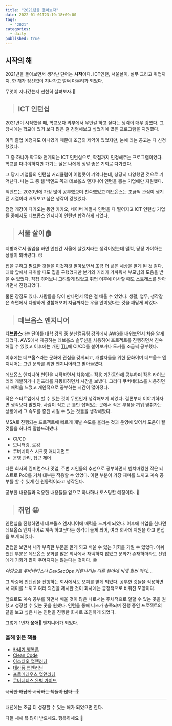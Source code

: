 ```yaml
---
title: "2021년을 돌아보자"
date: 2022-01-01T23:19:18+09:00
tags:
  - "2021"
categories:
  - daily
published: true
---
```


## 시작의 해

2021년을 돌아보면서 생각난 단어는 **시작**이다.
ICT인턴, 서울살이, 실무 그리고 취업까지.
한 해가 정신없이 지나가고 벌써 마무리가 되었다.

무엇이 지나갔는지 천천히 살펴보자.🙆‍


> ## ICT 인턴십

2021년이 시작했을 때, 학교보다 외부에서 무언갈 하고 싶다는 생각이 매우 강했다. 그 당시에는 학교에 있기 보다 많은 걸 경험해보고 싶었기에 많은 프로그램을 지원했다.

아직 졸업 예정자도 아니였기 때문에 조금의 제약이 있었지만, 눈에 띄는 공고는 다 신청했었다.

그 중 하나가 학교와 연계되는 ICT 인턴십으로, 학점까지 인정해주는 프로그램이었다. 학교를 다녀야하지만 가기는 싫은 나에게 정말 좋은 기회로 다가왔다.

그 당시 기업들의 인턴십 커리큘럼이 어렴풋이 기억나는데, 상당히 다양했던 것으로 기억난다. 나는 그 중 웹 백엔드 쪽과 데브옵스 엔지니어 인턴을 뽑는 기업에만 지원했다.

백엔드는 2020년에 가장 많이 공부했으며 친숙했었고 데브옵스는 조금씩 관심이 생기던 시절이라 배워보고 싶은 생각이 강했었다.

점점 개강이 다가오는 동안 카카오, 네이버 계열사 인턴을 다 떨어지고 ICT 인턴십 기업들 중에서도 데브옵스 엔지니어 인턴만 합격하게 되었다.


> ## 서울 살이🏠

지방러로서 졸업을 하면 언젠간 서울에 살겠지라는 생각이였는데 덜컥, 당장 가야하는 상황이 되버렸다. 😥

집을 구하고 필요한 것들을 이것저것 알아보면서 조금 더 넓은 세상을 알게 된 것 같다. 대학 앞에서 자취할 때도 집을 구했었지만 본가와 거리가 가까워서 부모님의 도움을 받을 수 있었다. 직접 겪어보니 고려할게 많았고 취업 이후에 이사할 때도 스트레스를 받아가면서 진행되었다.

물론 장점도 있다. 사람들을 많이 만나면서 많은 걸 배울 수 있었다. 생활, 업무, 생각같은 측면에서 다양하게 경험해보며 지금까지는 우물 안이였다는 것을 깨닫게 되었다.

> ## 데브옵스 엔지니어

**데브옵스**라는 단어를 대학 강의 중 분산컴퓨팅 강의에서 AWS를 배워보면서 처음 알게 되었다. AWS에서 제공하는 데브옵스 솔루션을 사용하여 프로젝트를 진행하면서 친숙해질 수 있었고 이후에는 개인 [TIL](https://github.com/lee20h/til)에 CI/CD를 붙여보거나 도커를 조금씩 공부했다.

이후에는 데브옵스라는 문화에 관심을 갖게되고, 개발자들을 위한 문화이며 데브옵스 엔지니어는 그런 문화를 위한 엔지니어라고 받아들였다.

데브옵스 엔지니어 인턴을 시작하면서 처음에는 적응 기간동안에 공부하며 작은 라이브러리 개발하거나 인프라를 자동화하면서 시간을 보냈다. 그러다 쿠버네티스를 사용하면서 매력을 느꼈고 개인적으로 공부하는 시간이 많아졌다.

작은 스타트업에서 할 수 있는 것이 무엇인가 생각해보게 되었다. 결론부터 이야기하자면 생각보다 많았다. 사람이 적고 큰 틀만 잡혀있는 곳에서 작은 부품을 끼워 맞춰가는 상황에서 그 속도를 증진 시킬 수 있는 것들을 생각해봤다.

MSA로 진행되는 프로젝트에 빠르게 개발 속도를 올리는 것과 운영에 있어서 도움이 될 것들을 하나씩 말씀드려봤다.

- CI/CD
- 모니터링, 로깅
- 쿠버네티스 시크릿 매니지먼트
- 운영 관리, 접근 제어

다른 회사의 컨퍼런스나 밋업, 주변 지인들의 추천으로 공부하면서 벤치마킹한 작은 테스트로 PoC를 거쳐 대부분 적용할 수 있었다. 이런 부분이 가장 재미를 느끼고 계속 공부를 할 수 있게 한 원동력이라고 생각된다.

공부한 내용들과 적용한 내용들을 앞으로 하나하나 포스팅할 예정이다. 👊

> ## 취업 😀

인턴십을 진행하면서 데브옵스 엔지니어에 매력을 느끼게 되었다. 이후에 취업을 한다면 데브옵스 엔지니어로 계속 하고싶다는 생각이 들게 되어, 여러 회사에 지원을 하고 면접을 보게 되었다.

면접을 보면서 내가 부족한 부분을 알게 되고 배울 수 있는 기회를 가질 수 있었다. 아쉬웠던 부분은 데브옵스 문화를 많은 회사에서 채택하지 않았고 문화가 존재하더라도 신입에게 기회가 많이 주어지지는 않는다는 것이다. 😥

_여담으로 쿠버네티스나 DevSecOps 커뮤니티는 다른 분야에 비해 훨씬 작다...._

그 와중에 인턴십을 진행하는 회사에서도 오퍼를 받게 되었다. 공부한 것들을 적용하면서 재미를 느끼고 여러 의견을 제시한 것이 회사에는 긍정적으로 비춰진 모양이다.

앞으로도 계속 공부를 하면서 배울 것이 많은 나로서는 주체적으로 일할 수 있는 곳을 원했고 성장할 수 있는 곳을 원했다. 인턴을 통해 니즈가 충족되며 진행 중인 프로젝트의 끝을 보고 싶은 나는 인턴을 진행한 회사로 조인하게 되었다.

그렇게 1년차 **응애**👶 엔지니어가 되었다.

### 올해 읽은 책들

- [카네기 행복론](http://www.yes24.com/Product/Goods/3195731)
- [Clean Code](http://www.yes24.com/Product/Goods/11681152)
- [이스티오 업앤러닝](http://www.yes24.com/Product/Goods/90263520)
- [테라폼 업앤러닝](http://www.yes24.com/Product/Goods/101511312)
- [프로메테우스 업앤러닝](http://www.yes24.com/Product/Goods/80452497)
- [쿠버네티스 완벽 가이드](http://www.yes24.com/Product/Goods/102847901)

~~시작한 해답게 시작하는 책들이 많다...🤔~~

---

내년에는 조금 더 성장할 수 있는 해가 되었으면 한다.

다들 새해 복 많이 받으세요. 행복하세요 👋